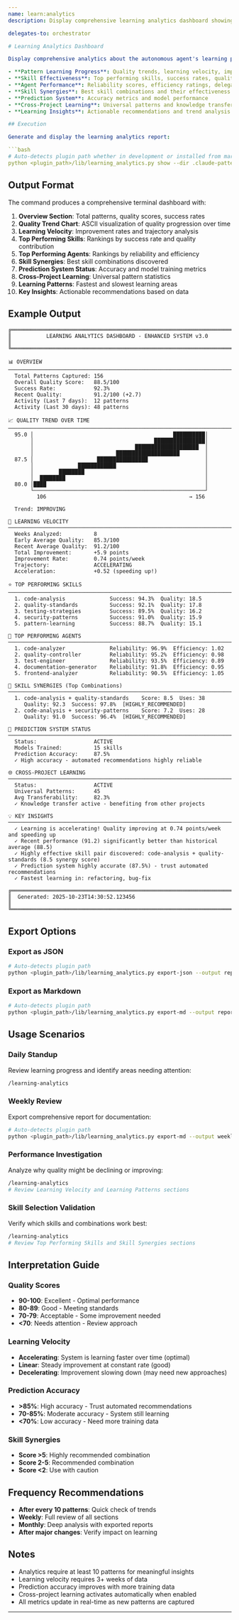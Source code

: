 ```yaml
---
name: learn:analytics
description: Display comprehensive learning analytics dashboard showing pattern learning progress, skill effectiveness, prediction accuracy, and improvement trends

delegates-to: orchestrator

# Learning Analytics Dashboard

Display comprehensive analytics about the autonomous agent's learning progress, including:

- **Pattern Learning Progress**: Quality trends, learning velocity, improvement rates
- **Skill Effectiveness**: Top performing skills, success rates, quality contributions
- **Agent Performance**: Reliability scores, efficiency ratings, delegation patterns
- **Skill Synergies**: Best skill combinations and their effectiveness
- **Prediction System**: Accuracy metrics and model performance
- **Cross-Project Learning**: Universal patterns and knowledge transfer
- **Learning Insights**: Actionable recommendations and trend analysis

## Execution

Generate and display the learning analytics report:

```bash
# Auto-detects plugin path whether in development or installed from marketplace
python <plugin_path>/lib/learning_analytics.py show --dir .claude-patterns
```

## Output Format

The command produces a comprehensive terminal dashboard with:

1. **Overview Section**: Total patterns, quality scores, success rates
2. **Quality Trend Chart**: ASCII visualization of quality progression over time
3. **Learning Velocity**: Improvement rates and trajectory analysis
4. **Top Performing Skills**: Rankings by success rate and quality contribution
5. **Top Performing Agents**: Rankings by reliability and efficiency
6. **Skill Synergies**: Best skill combinations discovered
7. **Prediction System Status**: Accuracy and model training metrics
8. **Cross-Project Learning**: Universal pattern statistics
9. **Learning Patterns**: Fastest and slowest learning areas
10. **Key Insights**: Actionable recommendations based on data

## Example Output

```
╔═══════════════════════════════════════════════════════════════════════════╗
║           LEARNING ANALYTICS DASHBOARD - ENHANCED SYSTEM v3.0           ║
╚═══════════════════════════════════════════════════════════════════════════╝

📊 OVERVIEW
───────────────────────────────────────────────────────────────────────────
  Total Patterns Captured: 156
  Overall Quality Score:   88.5/100
  Success Rate:            92.3%
  Recent Quality:          91.2/100 (+2.7)
  Activity (Last 7 days):  12 patterns
  Activity (Last 30 days): 48 patterns

📈 QUALITY TREND OVER TIME
───────────────────────────────────────────────────────────────────────────
  95.0 │                                            ██████████│
       │                                      ████████████████│
       │                                ████████████████████  │
       │                          ████████████████████        │
  87.5 │                    ████████████████                  │
       │              ████████████                            │
       │        ████████                                      │
       │  ████████                                            │
  80.0 │████                                                  │
       └──────────────────────────────────────────────────────┘
         106                                             → 156

  Trend: IMPROVING

🚀 LEARNING VELOCITY
───────────────────────────────────────────────────────────────────────────
  Weeks Analyzed:          8
  Early Average Quality:   85.3/100
  Recent Average Quality:  91.2/100
  Total Improvement:       +5.9 points
  Improvement Rate:        0.74 points/week
  Trajectory:              ACCELERATING
  Acceleration:            +0.52 (speeding up!)

⭐ TOP PERFORMING SKILLS
───────────────────────────────────────────────────────────────────────────
  1. code-analysis              Success: 94.3%  Quality: 18.5
  2. quality-standards          Success: 92.1%  Quality: 17.8
  3. testing-strategies         Success: 89.5%  Quality: 16.2
  4. security-patterns          Success: 91.0%  Quality: 15.9
  5. pattern-learning           Success: 88.7%  Quality: 15.1

🤖 TOP PERFORMING AGENTS
───────────────────────────────────────────────────────────────────────────
  1. code-analyzer              Reliability: 96.9%  Efficiency: 1.02
  2. quality-controller         Reliability: 95.2%  Efficiency: 0.98
  3. test-engineer              Reliability: 93.5%  Efficiency: 0.89
  4. documentation-generator    Reliability: 91.8%  Efficiency: 0.95
  5. frontend-analyzer          Reliability: 90.5%  Efficiency: 1.05

🔗 SKILL SYNERGIES (Top Combinations)
───────────────────────────────────────────────────────────────────────────
  1. code-analysis + quality-standards    Score: 8.5  Uses: 38
     Quality: 92.3  Success: 97.8%  [HIGHLY_RECOMMENDED]
  2. code-analysis + security-patterns    Score: 7.2  Uses: 28
     Quality: 91.0  Success: 96.4%  [HIGHLY_RECOMMENDED]

🎯 PREDICTION SYSTEM STATUS
───────────────────────────────────────────────────────────────────────────
  Status:                  ACTIVE
  Models Trained:          15 skills
  Prediction Accuracy:     87.5%
  ✓ High accuracy - automated recommendations highly reliable

🌐 CROSS-PROJECT LEARNING
───────────────────────────────────────────────────────────────────────────
  Status:                  ACTIVE
  Universal Patterns:      45
  Avg Transferability:     82.3%
  ✓ Knowledge transfer active - benefiting from other projects

💡 KEY INSIGHTS
───────────────────────────────────────────────────────────────────────────
  ✓ Learning is accelerating! Quality improving at 0.74 points/week and speeding up
  ✓ Recent performance (91.2) significantly better than historical average (88.5)
  ✓ Highly effective skill pair discovered: code-analysis + quality-standards (8.5 synergy score)
  ✓ Prediction system highly accurate (87.5%) - trust automated recommendations
  ✓ Fastest learning in: refactoring, bug-fix

╔═══════════════════════════════════════════════════════════════════════════╗
║  Generated: 2025-10-23T14:30:52.123456                                   ║
╚═══════════════════════════════════════════════════════════════════════════╝
```

## Export Options

### Export as JSON
```bash
# Auto-detects plugin path
python <plugin_path>/lib/learning_analytics.py export-json --output reports/analytics.json --dir .claude-patterns
```

### Export as Markdown
```bash
# Auto-detects plugin path
python <plugin_path>/lib/learning_analytics.py export-md --output reports/analytics.md --dir .claude-patterns
```

## Usage Scenarios

### Daily Standup
Review learning progress and identify areas needing attention:
```bash
/learning-analytics
```

### Weekly Review
Export comprehensive report for documentation:
```bash
# Auto-detects plugin path
python <plugin_path>/lib/learning_analytics.py export-md --output weekly_analytics.md
```

### Performance Investigation
Analyze why quality might be declining or improving:
```bash
/learning-analytics
# Review Learning Velocity and Learning Patterns sections
```

### Skill Selection Validation
Verify which skills and combinations work best:
```bash
/learning-analytics
# Review Top Performing Skills and Skill Synergies sections
```

## Interpretation Guide

### Quality Scores
- **90-100**: Excellent - Optimal performance
- **80-89**: Good - Meeting standards
- **70-79**: Acceptable - Some improvement needed
- **<70**: Needs attention - Review approach

### Learning Velocity
- **Accelerating**: System is learning faster over time (optimal)
- **Linear**: Steady improvement at constant rate (good)
- **Decelerating**: Improvement slowing down (may need new approaches)

### Prediction Accuracy
- **>85%**: High accuracy - Trust automated recommendations
- **70-85%**: Moderate accuracy - System still learning
- **<70%**: Low accuracy - Need more training data

### Skill Synergies
- **Score >5**: Highly recommended combination
- **Score 2-5**: Recommended combination
- **Score <2**: Use with caution

## Frequency Recommendations

- **After every 10 patterns**: Quick check of trends
- **Weekly**: Full review of all sections
- **Monthly**: Deep analysis with exported reports
- **After major changes**: Verify impact on learning

## Notes

- Analytics require at least 10 patterns for meaningful insights
- Learning velocity requires 3+ weeks of data
- Prediction accuracy improves with more training data
- Cross-project learning activates automatically when enabled
- All metrics update in real-time as new patterns are captured
---
```

